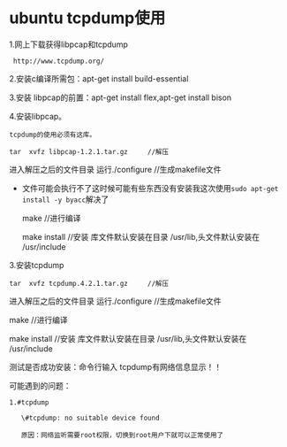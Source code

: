# ubuntu tcpdump使用

1.网上下载获得libpcap和tcpdump

     http://www.tcpdump.org/

 2.安装c编译所需包：apt-get install build-essential

 3.安装 libpcap的前置：apt-get install flex,apt-get install bison

 4.安装libpcap。

    tcpdump的使用必须有这库。

    tar  xvfz libpcap-1.2.1.tar.gz     //解压

   进入解压之后的文件目录   运行./configure      //生成makefile文件

* 文件可能会执行不了这时候可能有些东西没有安装我这次使用`sudo apt-get install -y byacc`解决了

   make              //进行编译

   make install   //安装   库文件默认安装在目录  /usr/lib,头文件默认安装在  /usr/include

3.安装tcpdump

    tar  xvfz tcpdump.4.2.1.tar.gz     //解压

   进入解压之后的文件目录   运行./configure      //生成makefile文件

   make              //进行编译

   make install   //安装   库文件默认安装在目录  /usr/lib,头文件默认安装在  /usr/include



测试是否成功安装：命令行输入 tcpdump有网络信息显示！！



可能遇到的问题：

    1.#tcpdump

       \#tcpdump: no suitable device found

       原因：网络监听需要root权限，切换到root用户下就可以正常使用了
